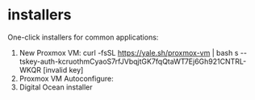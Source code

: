 # installers

One-click installers for common applications:




1. New Proxmox VM: curl -fsSL https://yale.sh/proxmox-vm | bash s -- tskey-auth-kcruothmCyaoS7rfJVbqjtGK7fqQtaWT7Ej6Gh921CNTRL-WKQR [invalid key]
2. Proxmox VM Autoconfigure:
3. Digital Ocean installer

